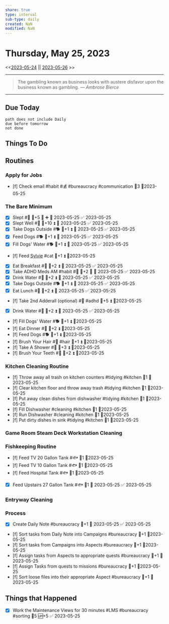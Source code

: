 ```yaml
---
share: true
type: interval
sub-type: daily
created: NaN 
modified: NaN
---
```

# Thursday, May 25, 2023
<<[2023-05-24](./2023-05-24.md) || [2023-05-26](./2023-05-26.md) >>

---

> The gambling known as business looks with austere disfavor upon the business known as gambling.
> — <cite>Ambrose Bierce</cite>

---
## Due Today
```tasks
path does not include Daily
due before tomorrow
not done
```

## Things To Do


























































## Routines
### Apply for Jobs
- [f] Check email #habit #💰 #bureaucracy #communication 🥄3 📆2023-05-25


### The Bare Minimum
- [x] Slept #🛌 🥄+5 🔺 ➕ 📅 2023-05-25 ✅ 2023-05-25
- [x] Slept Well #🛌 🥄+10 ⏫ 📅 2023-05-25 ✅ 2023-05-25
- [x] Take Dogs Outside #🐕 🥄+1 ⏫ 📅 2023-05-25 ✅ 2023-05-25
- [x] Feed Dogs #🐕 🥄+1 ⏫ 📅 2023-05-25 ✅ 2023-05-25
- [x] Fill Dogs' Water #🐕 🥄+1 ⏫ 📅 2023-05-25 ✅ 2023-05-25
- [f] Feed [Sylvie](../../03%20-%20Belonging%20%F0%9F%91%AA/00%20-%20The%20Pack%20%F0%9F%90%95/Sylvie.md) #cat 🥄+1 ⏫ 📆2023-05-25
- [x] Eat Breakfast #🍎 🥄+2 ⏫ 📅 2023-05-25 ✅ 2023-05-25
- [x] Take ADHD Meds AM #habit #💊 🥄+2 🔺 📅 2023-05-25 ✅ 2023-05-25
- [x] Drink Water #🌊 🥄+2 ⏫ 📅 2023-05-25 ✅ 2023-05-25
- [x] Take Dogs Outside #🐕 🥄+1 ⏫ 📅 2023-05-25 ✅ 2023-05-25
- [x] Eat Lunch #🍎 🥄+2 ⏫ 📅 2023-05-25 ✅ 2023-05-25
- [f] Take 2nd Adderall (optional) #💊 #adhd 🥄+5 ⏫ 📆2023-05-25
- [x] Drink Water #🌊  🥄+2 ⏫ 📅 2023-05-25 ✅ 2023-05-25
- [f] Fill Dogs' Water #🐕 🥄+1 ⏫ 📆2023-05-25
- [f] Eat Dinner #🍎 🥄+2 ⏫ 📆2023-05-25
- [f] Feed Dogs #🐕 🥄+1 ⏫ 📆2023-05-25
- [f] Brush Your Hair #🚿 #hair 🥄+1 ⏫ 📆2023-05-25
- [f] Take A Shower #🚿 🥄+3 ⏫ 📆2023-05-25
- [f] Brush Your Teeth #🚿 🥄+2 ⏫ 📆2023-05-25


### Kitchen Cleaning Routine
- [f] Throw away all trash on kitchen counters #tidying #kitchen 🥄1 📆2023-05-25
- [f] Clear kitchen floor and throw away trash #tidying  #kitchen 🥄1 📆2023-05-25
- [f] Put away clean dishes from dishwasher #tidying #kitchen 🥄1 📆2023-05-25
- [f] Fill Dishwasher #cleaning #kitchen 🥄1 📆2023-05-25
- [f] Run Dishwasher #cleaning #kitchen 🥄1 📆2023-05-25
- [f] Put dirty dishes in sink #tidying #kitchen 🥄1 📆2023-05-25


### Game Room Steam Deck Workstation Cleaning


### Fishkeeping Routine
- [f] Feed TV 20 Gallon Tank #🐟 🥄1 📆2023-05-25
- [f] Feed TV 10 Gallon Tank #🐟 🥄1 📆2023-05-25
- [f] Feed Hospital Tank #🐟 🥄1 📆2023-05-25
- [x] Feed Upstairs 27 Gallon Tank #🐟 🥄1 📅 2023-05-25 ✅ 2023-05-25


### Entryway Cleaning


### Process
- [x] Create Daily Note #bureaucracy 🥄+1 📅 2023-05-25 ✅ 2023-05-25
- [f] Sort tasks from Daily Note into Campaigns #bureaucracy 🥄+1  📆2023-05-25
- [f] Sort tasks from Campaigns into Aspects #bureaucracy 🥄+1  📆2023-05-25
- [f] Assign tasks from Aspects to appropriate quests #bureaucracy 🥄+1  📆2023-05-25
- [f] Assign Tasks from quests to missions #bureaucracy 🥄+1  📆2023-05-25
- [f] Sort loose files into their appropriate Aspect #bureaucracy 🥄+1  📆2023-05-25




## Things that Happened
- [x] Work the Maintenance Views for 30 minutes #LMS #bureaucracy #sorting 🥄5 🆙+5 ✅ 2023-05-25